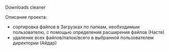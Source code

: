 Downloads cleaner

Описание проекта:
- сортировка файлов в Загрузках по папкам, необходимым пользователю,
  с помощью определения расширения файлов (Настя)
- удаление всех файлов/папок/всего в выбранной пользователем директории (Айдар)
